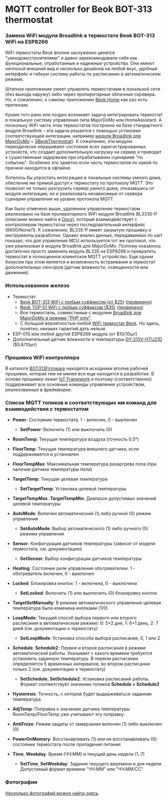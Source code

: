 # MQTT controller for Beok BOT-313 thermostat
### Замена WiFi модуля Broadlink в термостате Beok BOT-313 WiFi на ESP8266

   WiFi термостаты Beok вполне заслуженно ценятся "умнодомостроителями" и давно зарекомендовали себя как 
функциональные, отработанные и надежные устройства. Они имеют неплохой внешний вид и несколько дизайнов на любой вкус, 
удобный интерфейс и гибкую систему работы по расписанию в автоматическом режиме.

   Штатное приложение умеет управлять термостатами в локальной сети (без выхода наружу) либо через пропиретарные облачные скревера.
Но, к сожалению, к самому приложению [Beok Home](https://play.google.com/store/apps/details?id=com.beok.heat) как раз есть претензии.

   Кроме того рано или поздно возникает задача интегрировать термостат в локальную систему управления 
типа MajorDoMo или HomeAssistant. А поскольку WiFi часть этих термостатов построена на базе стандартного модуля Broadlink - 
эта задача решается с помощью установки соответствующей интеграции, например [модуля Broadlink для MajorDoMo](https://connect.smartliving.ru/addons/category1/32.html) + [SBeokThermostat](https://connect.smartliving.ru/addons/category6/245.html)). К сожалению, эти модули периодически опрашивают состояние всех зарегистрированных устройств, что создает дополнительную нагрузку на сервер и приводит к сушественным задержкам при отрабатывании сценариев "по событию". Особенно это заметно если часть термостатов по какой-то причине находится в офлайне.

Хотелось бы упростить интеграцию в локальные системы умного дома, обеспечив им прямой доступ к термостату по протоколу MQTT. Это позволит не только разгрузить сервер умного дома, отказавшись от модуля интеграции, но и реализовать независимые от сервера сценарии управления на уровне протокола MQTT.

Как было отмечено выше, удаленное управление термостаом реализовано на базе пропиретарного WiFi модуля Broadlink BL3335-P (описание можно найти в [Docs](https://github.com/mosave/Beok2MQTT/tree/main/Docs)), который взаимодействует с контроллером термостатоа через последовательный интерфейс (9600/None/1). К сожалению, BL335-P имеет закрытую прошивку и инструменты разработки. Однако анализ данных, передаваемых по uart показал, что для управления MCU используется тот же протокол, что уже реализован в модуле Broadlink для MajorDoMo. Поэтому оказалось достаточно просто заменить модуль BL335 на ESP8266 и превратить термостат в полноценное клиентское MQTT устройство. Еще одним бонусом при этом является и возможность встраивания в термостат дополнительных сенсоров (датчик влажности, освещенности или движения).
 
### Использованное железо

  * Термостат: 
    * [Beok BOT-313 WiFi с любым суффиксом (от $25)](http://www.beok-controls.com/pro_view.asp?id=66) ([проверено](https://aliexpress.ru/item/4000202232813.html))
    * [Beok TGP-51 WiFi с любым суффиксом ($35)](http://www.beok-controls.com/pro_view.asp?id=82) ([проверено](https://aliexpress.ru/item/4000695450163.html))
    * Все термостаты, совместимые с модулем [Broadlink для MajorDoMo в режиме "PHP only"](https://connect.smartliving.ru/addons/category1/32.html).
    * С большой вероятностью любой [WiFi термостат Beok](http://www.beok-controls.com/product.asp). Но здесь, понятно, никаких гарантий дать нельзя.
  * ESP-01S или любой другой ESP8266 модуль (от $10/10шт)
  * Дополнительный датчик влажности и температуры [GY-213V-HTU21D](https://www.aliexpress.com/item/32482508209.html) ($5.8/10шт)

### Прошивка WiFi контроллера

В каталоге [BOT313Firmware](https://github.com/mosave/Beok2MQTT/tree/main/BOT313Firmware) находятся исходники вполне рабочей прошивки, которая тем не менее все еще находится в разработке. В основе прошивки лежит [IoT Framework](https://github.com/mosave/AELib) и поэтому (соответственно) поддерживает все основные команды управления устройством, реализованные в фреймворке.

### Список MQTT топиков и соответствующих им команд для взаимодействия с термостатом

 * **Power**: Состояние термостата. 1 - включен, 0 - выключен
   * **SetPower**: Включить (1) или выключить (0)
 * **RoomTemp**: Текущая температура воздуха (точность 0.5°)
 * **FloorTemp**: Текущая температура внешнего датчика, если поддерживается и установлен
 * **FloorTempMax**: Максимальная температура разаргрева пола (при наличии датчика температуры пола)
 * **TargetTemp**: Текущая целевая температура
   * **SetTargetTemp**: Установка целевой температуры
 * **TargetTempMax**..**TargetTempMin**: Диапазон допустимых значений целевой температуры

 * **AutoMode**: Включен автоматический (1) либо ручной (0) режим управления
   * **SetAutoMode**: Выбор автоматического (1) либо ручного (0) режима управления

 * **Sensor**: Конфигурация датчиков температуры (зависит от модели термостата, см. документацию)
   * **SetSensor**: Выбор конфигурации датчиков температуры

 * **Heating**: Состояние реле управления обогревателем. 1 - обогреватель включен, 0 - выключен
 * **Locked**: Блокировка кнопок: 1 - включена, 0 - выключена
   * **SetLocked**: Включить (1) или выключить (0) блокировку кнопок
 * **TargetSetManually**: В режиме автоматического управления целевая температура была изменена кнопками (1/0)

 * **LoopMode**: Текущий способ выбора первого или второго расписания в автоматическом режиме: 0: 5+2 дня, 1: 6+1 день, 2: 7 дней (см. документацию к термостату)
   * **SetLoopMode**: Установка способа выбора расписания, 0, 1 или 2 

 * **Schedule**, **Schedule2**: Первое и второе расписания в режиме автоматической работы. Указывает 
   с какого времени требуется установить заданную температуру. В первом расписании определяется 5 временных интервалов,
   во втором расписании только 2 (см. документацию к термостату)
   * **SetSchedule**, **SetSchedule2**: Установка расписаний работы. Формат соответствует значению топиков **Schedule** и **Schedule2**

 * **Hysteresis**: Точность, с которой будет выдерживаться заданная температура
 * **AdjTemp**: Поправка к значению датчика температуры RoomTemp/FloorTemp уже учитывают эту поправку.
 * **AntiFroze**: Режим защиты от замерзания включен (1) либо выключен (0)
 * **PowerOnMemory**: Восстанавливать (1) или не восстанавливать (0) состояние термостата после пропадения питания
 * **Time**, **Weekday**: Время (ЧЧ:ММ) и текущий день недели (1..7)
   * **SetTime**, **SetWeekday**: Задание текущего веремени и дня недели. Допустимый формат времени "ЧЧ:ММ" или "ЧЧ:ММ:СС"


### Фотографии

[Несколько фотографий можно найти здесь](https://github.com/mosave/Beok2MQTT/tree/main/Photos)

